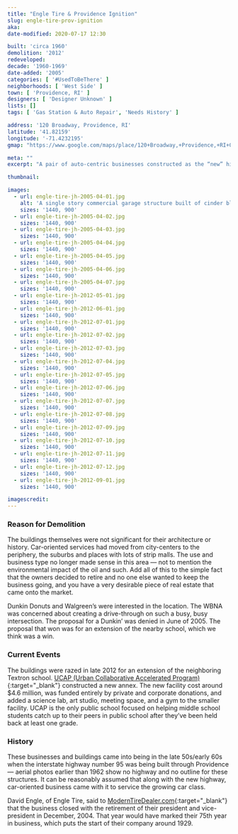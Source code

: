 ```yaml
---
title: "Engle Tire & Providence Ignition"
slug: engle-tire-prov-ignition
aka: 
date-modified: 2020-07-17 12:30

built: 'circa 1960'
demolition: '2012'
redeveloped: 
decade: '1960-1969'
date-added: '2005'
categories: [ '#UsedToBeThere' ]
neighborhoods: [ 'West Side' ]
town: [ 'Providence, RI' ]
designers: [ 'Designer Unknown' ]
lists: []
tags: [ 'Gas Station & Auto Repair', 'Needs History' ]

address: '120 Broadway, Providence, RI'
latitude: '41.82159'
longitude: '-71.4232195'
gmap: "https://www.google.com/maps/place/120+Broadway,+Providence,+RI+02903/@41.82159,-71.4232195,17z/data=!3m1!4b1!4m5!3m4!1s0x89e4450cd7d5f87f:0x4f93dc080d79124c!8m2!3d41.82159!4d-71.4210308"

meta: ""
excerpt: "A pair of auto-centric businesses constructed as the “new” highway was carved through Providence in the 50s/60s."

thumbnail: 

images:
  - url: engle-tire-jh-2005-04-01.jpg
    alt: 'A single story commercial garage structure built of cinder block and yellow brick. The Broadway facing façade was a plate glass and green enamel panel storefront. Much of the Service Road facing side was also garage door bays. The Providence Ignition building was faced with light blue enamel panels and had three garage doors as well as a commercial steel door frame customer entrance. Both buildings had large plastic letters across the top of the Broadway side.'
    sizes: '1440, 900'
  - url: engle-tire-jh-2005-04-02.jpg
    sizes: '1440, 900'
  - url: engle-tire-jh-2005-04-03.jpg
    sizes: '1440, 900'
  - url: engle-tire-jh-2005-04-04.jpg
    sizes: '1440, 900'
  - url: engle-tire-jh-2005-04-05.jpg
    sizes: '1440, 900'
  - url: engle-tire-jh-2005-04-06.jpg
    sizes: '1440, 900'
  - url: engle-tire-jh-2005-04-07.jpg
    sizes: '1440, 900'
  - url: engle-tire-jh-2012-05-01.jpg
    sizes: '1440, 900'
  - url: engle-tire-jh-2012-06-01.jpg
    sizes: '1440, 900'
  - url: engle-tire-jh-2012-07-01.jpg
    sizes: '1440, 900'
  - url: engle-tire-jh-2012-07-02.jpg
    sizes: '1440, 900'
  - url: engle-tire-jh-2012-07-03.jpg
    sizes: '1440, 900'
  - url: engle-tire-jh-2012-07-04.jpg
    sizes: '1440, 900'
  - url: engle-tire-jh-2012-07-05.jpg
    sizes: '1440, 900'
  - url: engle-tire-jh-2012-07-06.jpg
    sizes: '1440, 900'
  - url: engle-tire-jh-2012-07-07.jpg
    sizes: '1440, 900'
  - url: engle-tire-jh-2012-07-08.jpg
    sizes: '1440, 900'
  - url: engle-tire-jh-2012-07-09.jpg
    sizes: '1440, 900'
  - url: engle-tire-jh-2012-07-10.jpg
    sizes: '1440, 900'
  - url: engle-tire-jh-2012-07-11.jpg
    sizes: '1440, 900'
  - url: engle-tire-jh-2012-07-12.jpg
    sizes: '1440, 900'
  - url: engle-tire-jh-2012-09-01.jpg
    sizes: '1440, 900'

imagescredit: 
---
```


### Reason for Demolition

The buildings themselves were not significant for their architecture or history. Car-oriented services had moved from city-centers to the periphery, the suburbs and places with lots of strip malls. The use and business type no longer made sense in this area — not to mention the environmental impact of the oil and such. Add all of this to the simple fact that the owners decided to retire and no one else wanted to keep the business going, and you have a very desirable piece of real estate that came onto the market. 

Dunkin Donuts and Walgreen’s were interested in the location. The WBNA was concerned about creating a drive-through on such a busy, busy intersection. The proposal for a Dunkin’ was denied in June of 2005. The proposal that won was for an extension of the nearby school, which we think was a win. 


### Current Events

The buildings were razed in late 2012 for an extension of the neighboring Textron school. [UCAP (Urban Collaborative Accelerated Program)](//www.ucap.org){:target="_blank"} constructed a new annex. The new facility cost around $4.6 million, was funded entirely by private and corporate donations, and added a science lab, art studio, meeting space, and a gym to the smaller facility. UCAP is the only public school focused on helping middle school students catch up to their peers in public school after they’ve been held back at least one grade. 


### History

These businesses and buildings came into being in the late 50s/early 60s when the interstate highway number 95 was being built through Providence — aerial photos earlier than 1962 show no highway and no outline for these structures. It can be reasonably assumed that along with the new highway, car-oriented business came with it to service the growing car class. 

David Engle, of Engle Tire, said to [ModernTireDealer.com](//www.moderntiredealer.com/13907/engle-tire-calls-it-quits){:target="_blank"} that the business closed with the retirement of their president and vice-president in December, 2004. That year would have marked their 75th year in business, which puts the start of their company around 1929. 
